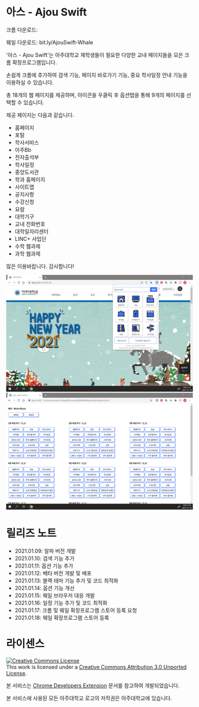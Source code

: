 # 아스 - Ajou Swift

크롬 다운로드:

웨일 다운로드: bit.ly/AjouSwift-Whale

'아스 - Ajou Swift'는 아주대학교 재학생들이 필요한 다양한 교내 페이지들을 모은 크롬 확장프로그램입니다.

손쉽게 크롬에 추가하여 검색 기능, 페이지 바로가기 기능, 중요 학사일정 안내 기능을 이용하실 수 있습니다.

총 18개의 웹 페이지를 제공하며, 아이콘을 우클릭 후 옵션탭을 통해 9개의 페이지를 선택할 수 있습니다.

제공 페이지는 다음과 같습니다.

- 홈페이지
- 포탈
- 학사서비스
- 아주Bb
- 전자출석부
- 학사일정
- 중앙도서관
- 학과 홈페이지
- 사이트맵
- 공지사항
- 수강신청
- 요람
- 대학기구
- 교내 전화번호
- 대학일자리센터
- LINC+ 사업단
- 수학 웹과제
- 과학 웹과제

많은 이용바랍니다. 감사합니다!

<img src="images/screenshot/1.png">
<img src="images/screenshot/2.png">

# 릴리즈 노트
* 2021.01.09: 알파 버전 개발
* 2021.01.10: 검색 기능 추가
* 2021.01.11: 옵션 기능 추가
* 2021.01.12: 베타 버전 개발 및 배포
* 2021.01.13: 블랙 테마 기능 추가 및 코드 최적화
* 2021.01.14: 옵션 기능 개선
* 2021.01.15: 웨일 브라우저 대응 개발
* 2021.01.16: 일정 기능 추가 및 코드 최적화
* 2021.01.17: 크롬 및 웨일 확장프로그램 스토어 등록 요청
* 2021.01.18: 웨일 확장프로그램 스토어 등록


# 라이센스
<a rel="license" href="http://creativecommons.org/licenses/by/3.0/"><img alt="Creative Commons License" style="border-width:0" src="https://i.creativecommons.org/l/by/3.0/88x31.png" /></a><br />This work is licensed under a <a rel="license" href="http://creativecommons.org/licenses/by/3.0/">Creative Commons Attribution 3.0 Unported License</a>.

본 서비스는 [Chrome Developers Extension](https://developer.chrome.com/docs/extensions/) 문서를 참고하여 개발되었습니다.

본 서비스에 사용된 모든 아주대학교 로고의 저작권은 아주대학교에 있습니다.
